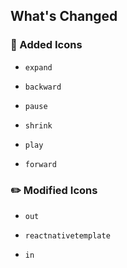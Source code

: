 ## What's Changed

### 🎉 Added Icons

- `expand`

- `backward`

- `pause`

- `shrink`

- `play`

- `forward`

### ✏️ Modified Icons

- `out`

- `reactnativetemplate`

- `in`
